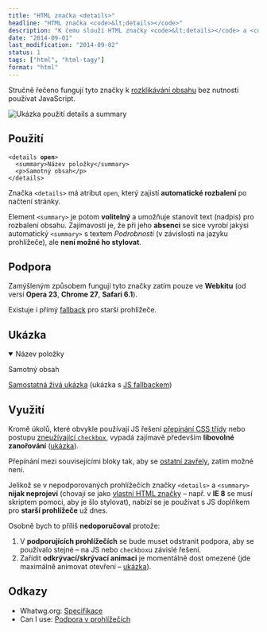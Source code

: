 ```yaml
---
title: "HTML značka <details>"
headline: "HTML značka <code>&lt;details></code>"
description: "K čemu slouží HTML značky <code>&lt;details></code> a <code>&lt;summary></code>."
date: "2014-09-01"
last_modification: "2014-09-02"
status: 1
tags: ["html", "html-tagy"]
format: "html"
---
```


<p>Stručně řečeno fungují tyto značky k <a href="/prepinani-vzhledu">rozklikávání obsahu</a> bez nutnosti používat JavaScript.</p>

<p><img src="/files/details/details-ukazka.gif" alt="Ukázka použití details a summary" class="border"></p>



<h2 id="pouziti">Použití</h2>

<pre><code>&lt;details <b>open</b>>
  &lt;summary>Název položky&lt;/summary>
  &lt;p>Samotný obsah&lt;/p>
&lt;/details></code></pre>

<p>Značka <code>&lt;details></code> má atribut <code>open</code>, který zajistí <b>automatické rozbalení</b> po načtení stránky.</p>

<p>Element <code>&lt;summary></code> je potom <b>volitelný</b> a umožňuje stanovit text (nadpis) pro rozbalení obsahu. Zajímavostí je, že při jeho <b>absenci</b> se sice vyrobí jakýsi automatický <code>&lt;summary></code> s textem <i>Podrobnosti</i> (v závislosti na jazyku prohlížeče), ale <b>není možné ho stylovat</b>.</p>



<h2 id="podpora">Podpora</h2>

<p>Zamýšleným způsobem fungují tyto značky zatím pouze ve <b>Webkitu</b> (od versí <b>Opera 23</b>, <b>Chrome 27</b>, <b>Safari 6.1</b>).</p>

<p>Existuje i přímý <a href="https://gist.github.com/remy/370590">fallback</a> pro starší prohlížeče.</p>



<h2 id="ukazka">Ukázka</h2>

<div class="live">
<details open>
  <summary>Název položky</summary>
  <p>Samotný obsah</p>
</details>
</div>
<p><a href="http://kod.djpw.cz/zifb">Samostatná živá ukázka</a> (ukázka s <a href="http://kod.djpw.cz/ajfb">JS fallbackem</a>)</p>



<h2 id="vyuziti">Využití</h2>

<p>Kromě úkolů, které obvykle používají JS řešení <a href="/prepinani-trid">přepínání CSS třídy</a> nebo postupu <a href="/css-rozbalovani">zneužívající <code>checkbox</code></a>, vypadá zajímavě především <b>libovolné zanořování</b> (<a href="http://kod.djpw.cz/bjfb">ukázka</a>).</p>

<p>Přepínání mezi souvisejícími bloky tak, aby se <a href="/zobrazit-skryt#rozklikavani">ostatní zavřely</a>, zatím možné není.</p>

<p>Jelikož se v nepodporovaných prohlížečích značky <code>&lt;details></code> a <code>&lt;summary></code> <b>nijak neprojeví</b> (chovají se jako <a href="/vlastni-html-znacky">vlastní HTML značky</a> – např. v <b>IE 8</b> se musí skriptem pomoci, aby je šlo stylovat), nabízí se je používat s JS doplňkem pro <b>starší prohlížeče</b> už dnes.</p>

<p>Osobně bych to příliš <b>nedoporučoval</b> protože:</p>

<ol>
  <li>V <b>podporujících prohlížečích</b> se bude muset odstranit podpora, aby se používalo stejné – na JS nebo <code>checkbox</code>u závislé řešení.</li>
  
  <li>Zařídit <b>odkrývací/skrývací animaci</b> je momentálně dost omezené (jde maximálně animovat otevření – <a href="http://kod.djpw.cz/cjfb">ukázka</a>).</li>
</ol>




<h2 id="odkazy">Odkazy</h2>

<ul>
  <li>Whatwg.org: <a href="http://www.whatwg.org/specs/web-apps/current-work/multipage/forms.html#the-details-element">Specifikace</a></li>
  
  <li>Can I use: <a href="http://caniuse.com/#feat=details">Podpora v prohlížečích</a></li>
</ul>